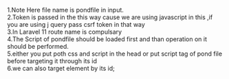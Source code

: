 1.Note Here file name is pondfile in input.<br>
2.Token is passed in the this way cause  we are using javascript in this ,if you are using j query pass csrf token in that way<br>
3.In Laravel 11 route name is compulsary<br>
4.The Script of pondfile should be loaded first and than operation on it should be performed.<br>
5.either you put poth css and script in the head or put script tag of pond file before targeting it through its id<br>
6.we can also target element by its id;
